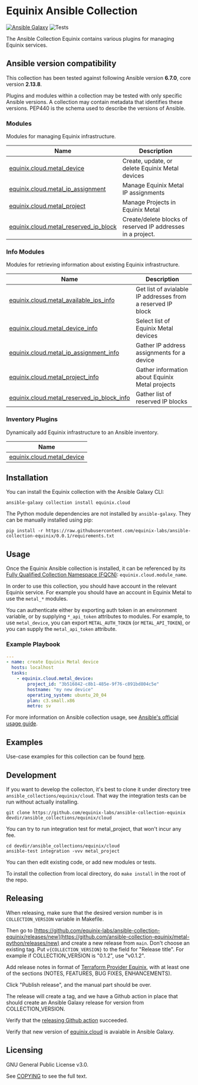 # Equinix Ansible Collection
[![Ansible Galaxy](https://img.shields.io/badge/galaxy-equinix.cloud-660198.svg?style=flat)](https://galaxy.ansible.com/equinix/cloud/) 
![Tests](https://img.shields.io/github/actions/workflow/status/equinix-labs/ansible-collection-equinix/integration-tests.yml?branch=main)

The Ansible Collection Equinix contains various plugins for managing Equinix services.

<!--start requires_ansible-->
## Ansible version compatibility

This collection has been tested against following Ansible version **6.7.0**, core version **2.13.8**.

Plugins and modules within a collection may be tested with only specific Ansible versions.
A collection may contain metadata that identifies these versions.
PEP440 is the schema used to describe the versions of Ansible.
<!--end requires_ansible-->

<!--start collection content-->
### Modules

Modules for managing Equinix infrastructure.

Name | Description |
--- | ------------ |
[equinix.cloud.metal_device](https://github.com/equinix-labs/ansible-collection-equinix/blob/0.0.1/docs/modules/metal_device.md)|Create, update, or delete Equinix Metal devices|
[equinix.cloud.metal_ip_assignment](https://github.com/equinix-labs/ansible-collection-equinix/blob/0.0.1/docs/modules/metal_ip_assignment.md)|Manage Equinix Metal IP assignments|
[equinix.cloud.metal_project](https://github.com/equinix-labs/ansible-collection-equinix/blob/0.0.1/docs/modules/metal_project.md)|Manage Projects in Equinix Metal|
[equinix.cloud.metal_reserved_ip_block](https://github.com/equinix-labs/ansible-collection-equinix/blob/0.0.1/docs/modules/metal_reserved_ip_block.md)|Create/delete blocks of reserved IP addresses in a project.|


### Info Modules

Modules for retrieving information about existing Equinix infrastructure.

Name | Description |
--- | ------------ |
[equinix.cloud.metal_available_ips_info](https://github.com/equinix-labs/ansible-collection-equinix/blob/0.0.1/docs/modules/metal_available_ips_info.md)|Get list of avialable IP addresses from a reserved IP block|
[equinix.cloud.metal_device_info](https://github.com/equinix-labs/ansible-collection-equinix/blob/0.0.1/docs/modules/metal_device_info.md)|Select list of Equinix Metal devices|
[equinix.cloud.metal_ip_assignment_info](https://github.com/equinix-labs/ansible-collection-equinix/blob/0.0.1/docs/modules/metal_ip_assignment_info.md)|Gather IP address assignments for a device|
[equinix.cloud.metal_project_info](https://github.com/equinix-labs/ansible-collection-equinix/blob/0.0.1/docs/modules/metal_project_info.md)|Gather information about Equinix Metal projects|
[equinix.cloud.metal_reserved_ip_block_info](https://github.com/equinix-labs/ansible-collection-equinix/blob/0.0.1/docs/modules/metal_reserved_ip_block_info.md)|Gather list of reserved IP blocks|


### Inventory Plugins

Dynamically add Equinix infrastructure to an Ansible inventory.

Name |
--- |
[equinix.cloud.metal_device](./docs/inventory/metal_device.rst)|


<!--end collection content-->

## Installation

You can install the Equinix collection with the Ansible Galaxy CLI:

```shell
ansible-galaxy collection install equinix.cloud
```

The Python module dependencies are not installed by `ansible-galaxy`.  They can
be manually installed using pip:

```shell
pip install -r https://raw.githubusercontent.com/equinix-labs/ansible-collection-equinix/0.0.1/requirements.txt
```

## Usage
Once the Equinix Ansible collection is installed, it can be referenced by its [Fully Qualified Collection Namespace (FQCN)](https://github.com/ansible-collections/overview#terminology): `equinix.cloud.module_name`.

In order to use this collection, you should have account in the relevant Equinix service. For example you should have an account in Equinix Metal to use the `metal_*` modules.

You can authenticate either by exporting auth token in an environment variable, or by supplying `*_api_token` attributes to modules. For example, to use `metal_device`, you can export `METAL_AUTH_TOKEN` (or `METAL_API_TOKEN`), or you can supply the `metal_api_token` attribute.

### Example Playbook

```yaml
---
- name: create Equinix Metal device
  hosts: localhost
  tasks:
    - equinix.cloud.metal_device:
        project_id: "3b516842-c8b1-485e-9f76-c891bd804c5e"
        hostname: "my new device"
        operating_system: ubuntu_20_04
        plan: c3.small.x86
        metro: sv
```

For more information on Ansible collection usage, see [Ansible's official usage guide](https://docs.ansible.com/ansible/latest/user_guide/collections_using.html).

## Examples

Use-case examples for this collection can be found [here](./examples).

## Development

If you want to develop the collecton, it's best to clone it under directory tree `ansible_collections/equinix/cloud`. That way the integration tests can be run without actually installing.

```
git clone https://github.com/equinix-labs/ansible-collection-equinix devdir/ansible_collections/equinix/cloud
```

You can try to run integration test for metal_project, that won't incur any fee.

```
cd devdir/ansible_collections/equinix/cloud
ansible-test integration -vvv metal_project
```

You can then edit existing code, or add new modules or tests.

To install the collection from local directory, do `make install` in the root of the repo.



## Releasing

When releasing, make sure that the desired version number is in `COLLECTION_VERSION` variable in Makefile.

Then go to [https://github.com/equinix-labs/ansible-collection-equinix/releases/new](https://github.com/ansible-collection-equinix/metal-python/releases/new) and create a new release from `main`. Don't choose an existing tag. Put `v{COLLECTION_VERSION}` to the field for "Release title". For example if COLLECTION_VERSION is "0.1.2", use "v0.1.2".

Add release notes in format of [Terraform Provider Equinix](https://github.com/equinix/terraform-provider-equinix/releases), with at least one of the sections (NOTES, FEATURES, BUG FIXES, ENHANCEMENTS).

Click "Publish release", and the manual part should be over.

The release will create a tag, and we have a Github action in place that should create an Ansible Galaxy release for version from COLLECTION_VERSION.

Verify that the [releasing Github action](https://github.com/equinix-labs/ansible-collection-equinix/actions) succeeded.

Verify that new version of [equinix.cloud](https://galaxy.ansible.com/equinix/cloud) is avaiable in Ansible Galaxy.


## Licensing

GNU General Public License v3.0.

See [COPYING](COPYING) to see the full text.
